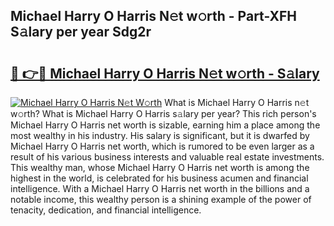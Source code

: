 ## Michael Harry O Harris N𝚎t w𝚘rth - Part-XFH S𝚊lary per year Sdg2r

# <h2><a href="http://gc1bkd.nevu.top/?p=Michael+Harry+O+Harris">🔗 👉🔴 Michael Harry O Harris N𝚎t w𝚘rth - S𝚊lary</a></h2>

[![Michael Harry O Harris N𝚎t W𝚘rth](https://i.imgur.com/Oavwk0R.jpeg)](http://gc1bkd.nevu.top/?p=Michael+Harry+O+Harris)
What is Michael Harry O Harris n𝚎t w𝚘rth? What is Michael Harry O Harris s𝚊lary per year?
This rich person's Michael Harry O Harris net worth is sizable, earning him a place among the most wealthy in his industry. His salary is significant, but it is dwarfed by Michael Harry O Harris net worth, which is rumored to be even larger as a result of his various business interests and valuable real estate investments. This wealthy man, whose Michael Harry O Harris net worth is among the highest in the world, is celebrated for his business acumen and financial intelligence. With a Michael Harry O Harris net worth in the billions and a notable income, this wealthy person is a shining example of the power of tenacity, dedication, and financial intelligence.
